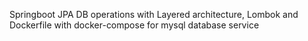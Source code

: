 Springboot JPA DB operations with Layered architecture, Lombok and Dockerfile with docker-compose for mysql database service
